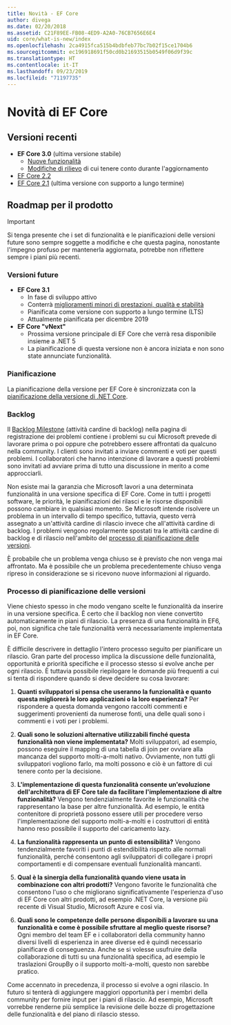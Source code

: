 ```yaml
---
title: Novità - EF Core
author: divega
ms.date: 02/20/2018
ms.assetid: C21F89EE-FB08-4ED9-A2A0-76CB7656E6E4
uid: core/what-is-new/index
ms.openlocfilehash: 2ca4915fca515b4bdbfeb77bc7b02f15ce1704b6
ms.sourcegitcommit: ec196918691f50cd0b21693515b0549f06d9f39c
ms.translationtype: HT
ms.contentlocale: it-IT
ms.lasthandoff: 09/23/2019
ms.locfileid: "71197735"
---
```

# <a name="whats-new-in-ef-core"></a>Novità di EF Core

## <a name="recent-releases"></a>Versioni recenti

- **EF Core 3.0** (ultima versione stabile) 
  - [Nuove funzionalità](xref:core/what-is-new/ef-core-3.0/index) 
  - [Modifiche di rilievo](xref:core/what-is-new/ef-core-3.0/breaking-changes) di cui tenere conto durante l'aggiornamento
- [EF Core 2.2](xref:core/what-is-new/ef-core-2.2)
- [EF Core 2.1](xref:core/what-is-new/ef-core-2.1) (ultima versione con supporto a lungo termine)

## <a name="product-roadmap"></a>Roadmap per il prodotto

> [!IMPORTANT]
> Si tenga presente che i set di funzionalità e le pianificazioni delle versioni future sono sempre soggette a modifiche e che questa pagina, nonostante l'impegno profuso per mantenerla aggiornata, potrebbe non riflettere sempre i piani più recenti.

### <a name="future-releases"></a>Versioni future

- **EF Core 3.1**  
  - In fase di sviluppo attivo
  - Conterrà [miglioramenti minori di prestazioni, qualità e stabilità](https://github.com/aspnet/EntityFrameworkCore/issues?q=is%3Aopen+is%3Aissue+milestone%3A3.1.0+sort%3Areactions-desc)
  - Pianificata come versione con supporto a lungo termine (LTS)
  - Attualmente pianificata per dicembre 2019
- **EF Core "vNext"**   
  - Prossima versione principale di EF Core che verrà resa disponibile insieme a .NET 5
  - La pianificazione di questa versione non è ancora iniziata e non sono state annunciate funzionalità.  

### <a name="schedule"></a>Pianificazione

La pianificazione della versione per EF Core è sincronizzata con la [pianificazione della versione di .NET Core](https://github.com/dotnet/core/blob/master/roadmap.md).

### <a name="backlog"></a>Backlog

Il [Backlog Milestone](https://github.com/aspnet/EntityFrameworkCore/issues?q=is%3Aopen+is%3Aissue+milestone%3ABacklog+sort%3Areactions-%2B1-desc) (attività cardine di backlog) nella pagina di registrazione dei problemi contiene i problemi su cui Microsoft prevede di lavorare prima o poi oppure che potrebbero essere affrontati da qualcuno nella community.
I clienti sono invitati a inviare commenti e voti per questi problemi.
I collaboratori che hanno intenzione di lavorare a questi problemi sono invitati ad avviare prima di tutto una discussione in merito a come approcciarli.

Non esiste mai la garanzia che Microsoft lavori a una determinata funzionalità in una versione specifica di EF Core.
Come in tutti i progetti software, le priorità, le pianificazioni dei rilasci e le risorse disponibili possono cambiare in qualsiasi momento.
Se Microsoft intende risolvere un problema in un intervallo di tempo specifico, tuttavia, questo verrà assegnato a un'attività cardine di rilascio invece che all'attività cardine di backlog.
I problemi vengono regolarmente spostati tra le attività cardine di backlog e di rilascio nell'ambito del [processo di pianificazione delle versioni](#release-planning-process).

È probabile che un problema venga chiuso se è previsto che non venga mai affrontato.
Ma è possibile che un problema precedentemente chiuso venga ripreso in considerazione se si ricevono nuove informazioni al riguardo.

### <a name="release-planning-process"></a>Processo di pianificazione delle versioni

Viene chiesto spesso in che modo vengano scelte le funzionalità da inserire in una versione specifica.
È certo che il backlog non viene convertito automaticamente in piani di rilascio.
La presenza di una funzionalità in EF6, poi, non significa che tale funzionalità verrà necessariamente implementata in EF Core.

È difficile descrivere in dettaglio l'intero processo seguito per pianificare un rilascio.
Gran parte del processo implica la discussione delle funzionalità, opportunità e priorità specifiche e il processo stesso si evolve anche per ogni rilascio.
È tuttavia possibile riepilogare le domande più frequenti a cui si tenta di rispondere quando si deve decidere su cosa lavorare:

1. **Quanti sviluppatori si pensa che useranno la funzionalità e quanto questa migliorerà le loro applicazioni o la loro esperienza?** Per rispondere a questa domanda vengono raccolti commenti e suggerimenti provenienti da numerose fonti, una delle quali sono i commenti e i voti per i problemi.

2. **Quali sono le soluzioni alternative utilizzabili finché questa funzionalità non viene implementata?** Molti sviluppatori, ad esempio, possono eseguire il mapping di una tabella di join per ovviare alla mancanza del supporto molti-a-molti nativo. Ovviamente, non tutti gli sviluppatori vogliono farlo, ma molti possono e ciò è un fattore di cui tenere conto per la decisione.

3. **L'implementazione di questa funzionalità consente un'evoluzione dell'architettura di EF Core tale da facilitare l'implementazione di altre funzionalità?** Vengono tendenzialmente favorite le funzionalità che rappresentano la base per altre funzionalità. Ad esempio, le entità contenitore di proprietà possono essere utili per procedere verso l'implementazione del supporto molti-a-molti e i costruttori di entità hanno reso possibile il supporto del caricamento lazy.

4. **La funzionalità rappresenta un punto di estensibilità?** Vengono tendenzialmente favoriti i punti di estendibilità rispetto alle normali funzionalità, perché consentono agli sviluppatori di collegare i propri comportamenti e di compensare eventuali funzionalità mancanti.

5. **Qual è la sinergia della funzionalità quando viene usata in combinazione con altri prodotti?** Vengono favorite le funzionalità che consentono l'uso o che migliorano significativamente l'esperienza d'uso di EF Core con altri prodotti, ad esempio .NET Core, la versione più recente di Visual Studio, Microsoft Azure e così via.

6. **Quali sono le competenze delle persone disponibili a lavorare su una funzionalità e come è possibile sfruttare al meglio queste risorse?** Ogni membro del team EF e i collaboratori della community hanno diversi livelli di esperienza in aree diverse ed è quindi necessario pianificare di conseguenza. Anche se si volesse usufruire della collaborazione di tutti su una funzionalità specifica, ad esempio le traslazioni GroupBy o il supporto molti-a-molti, questo non sarebbe pratico.

Come accennato in precedenza, il processo si evolve a ogni rilascio.
In futuro si tenterà di aggiungere maggiori opportunità per i membri della community per fornire input per i piani di rilascio.
Ad esempio, Microsoft vorrebbe renderne più semplice la revisione delle bozze di progettazione delle funzionalità e del piano di rilascio stesso.